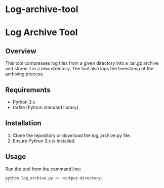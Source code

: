 # Log-archive-tool

# Log Archive Tool

## Overview

This tool compresses log files from a given directory into a .tar.gz archive and stores it in a new directory. The tool also logs the timestamp of the archiving process.

## Requirements

- Python 3.x
- tarfile (Python standard library)

## Installation

1. Clone the repository or download the log_archive.py file.
2. Ensure Python 3.x is installed.

## Usage

Run the tool from the command line:

```bash
python log_archive.py <> <output-directory>
'''
